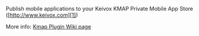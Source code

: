 Publish mobile applications to your Keivox KMAP Private Mobile App Store ([http://www.keivox.com][1])

More info: [Kmap Plugin Wiki page][2]

[1]: http://www.keivox.com
[2]: https://wiki.jenkins-ci.org/display/JENKINS/Keivox+KMAP+Private+Mobile+App+Store+Plugin
